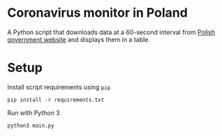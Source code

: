 # Coronavirus monitor in Poland
A Python script that downloads data at a 60-second interval from [Polish government website](https://www.gov.pl/web/koronawirus/wykaz-zarazen-koronawirusem-sars-cov-2) and displays them in a table.
# Setup
Install script requirements using ```pip```
```console
pip install -r requirements.txt
```
Run with Python 3
```console
python3 main.py
```
